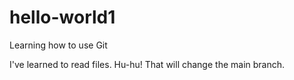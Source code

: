 # hello-world1
Learning how to use Git

I've learned to read files. Hu-hu!
That will change the main branch.
